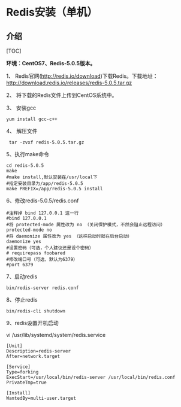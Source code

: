 # Redis安装（单机）

## 介绍

[TOC]

**环境：CentOS7、Redis-5.0.5版本。**

1、 Redis官网(<http://redis.io/download>)下载Redis。下载地址：<http://download.redis.io/releases/redis-5.0.5.tar.gz>

2、 将下载的Redis文件上传到CentOS系统中。

3、 安装gcc

```shell
yum install gcc-c++
```

4、 解压文件

```shell
 tar -zvxf redis-5.0.5.tar.gz
```

5、执行make命令

```shell
cd redis-5.0.5
make
#make install,默认安装在/usr/local下
#指定安装目录为/app/redis-5.0.5
make PREFIX=/app/redis-5.0.5 install
```

6、修改redis-5.0.5/redis.conf

```shell
#注释掉 bind 127.0.0.1 这一行
#bind 127.0.0.1
#将 protected-mode 属性改为 no （关闭保护模式，不然会阻止远程访问）
protected-mode no
#将 daemonize 属性改为 yes （这样启动时就在后台启动）
daemonize yes
#设置密码（可选，个人建议还是设个密码）
# requirepass foobared
#修改端口号（可选，默认为6379）
#port 6379
```

7、启动redis

```shell
bin/redis-server redis.conf
```

8、停止redis

```shell
bin/redis-cli shutdown
```
9、redis设置开机启动

vi /usr/lib/systemd/system/redis.service
```shell
[Unit]
Description=redis-server
After=network.target

[Service]
Type=forking
ExecStart=/usr/local/bin/redis-server /usr/local/bin/redis.conf
PrivateTmp=true

[Install]
WantedBy=multi-user.target
```

